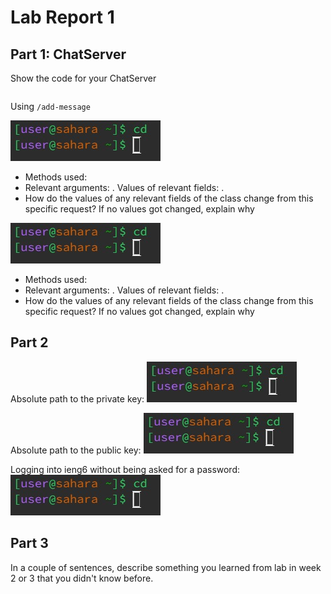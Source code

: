 # Lab Report 1
## Part 1: ChatServer
Show the code for your ChatServer
```

```
Using `/add-message`

![Image](cd-no-args.jpeg)
* Methods used:
* Relevant arguments: . Values of relevant fields: .
* How do the values of any relevant fields of the class change from this specific request? If no values got changed, explain why

![Image](cd-no-args.jpeg)
* Methods used:
* Relevant arguments: . Values of relevant fields: .
* How do the values of any relevant fields of the class change from this specific request? If no values got changed, explain why

## Part 2
Absolute path to the private key:
![Image](cd-no-args.jpeg)

Absolute path to the public key:
![Image](cd-no-args.jpeg)

Logging into ieng6 without being asked for a password:
![Image](cd-no-args.jpeg)

## Part 3
In a couple of sentences, describe something you learned from lab in week 2 or 3 that you didn't know before.

